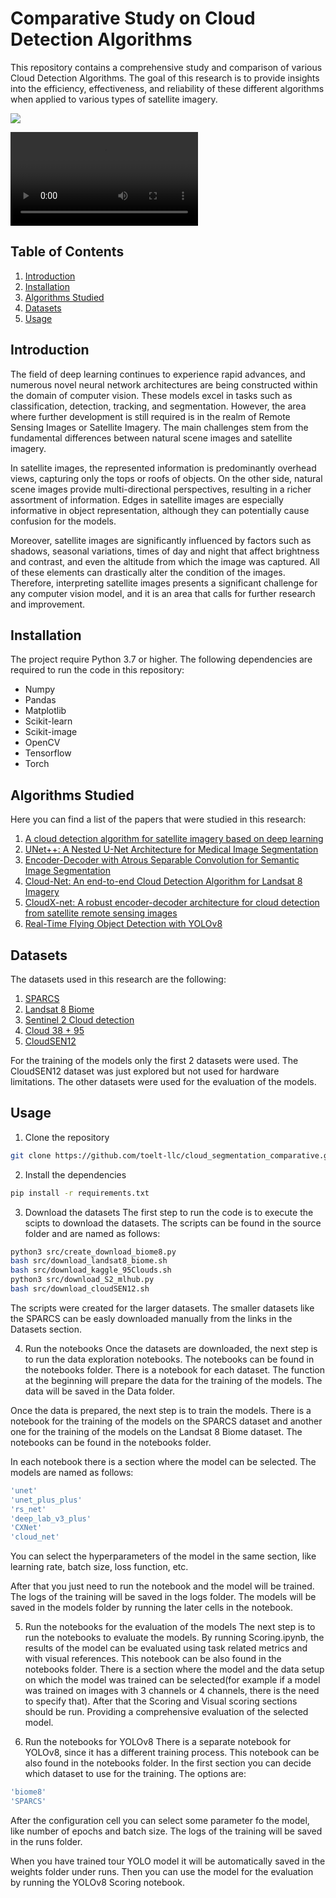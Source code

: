 <!-- # Cloud segmentation comparative -->

# Comparative Study on Cloud Detection Algorithms

This repository contains a comprehensive study and comparison of various Cloud Detection Algorithms. The goal of this research is to provide insights into the efficiency, effectiveness, and reliability of these different algorithms when applied to various types of satellite imagery.

![](https://github.com/toelt-llc/cloud_segmentation_comparative/blob/main/RGB_sattelite_testcloud_segmentation_.gif)

![](https://github.com/cloud_segmentation_comparative/cloud_segmentation.mp4)

## Table of Contents

1. [Introduction](#Introduction)
2. [Installation](#Installation)
3. [Algorithms Studied](#Algorithms-Studied)
4. [Datasets](#Datasets)
5. [Usage](#Usage)

<!-- 6. [Results](#Results)
7. [Contributing](#Contributing)
8. [License](#License)
9. [Contact](#Contact) -->

## Introduction

The field of deep learning continues to experience rapid advances, and numerous novel neural network architectures are being constructed within the domain of computer vision. These models excel in tasks such as classification, detection, tracking, and segmentation. However, the area where further development is still required is in the realm of Remote Sensing Images or Satellite Imagery. The main challenges stem from the fundamental differences between natural scene images and satellite imagery.

In satellite images, the represented information is predominantly overhead views, capturing only the tops or roofs of objects. On the other side, natural scene images provide multi-directional perspectives, resulting in a richer assortment of information. Edges in satellite images are especially informative in object representation, although they can potentially cause confusion for the models.

Moreover, satellite images are significantly influenced by factors such as shadows, seasonal variations, times of day and night that affect brightness and contrast, and even the altitude from which the image was captured. All of these elements can drastically alter the condition of the images. Therefore, interpreting satellite images presents a significant challenge for any computer vision model, and it is an area that calls for further research and improvement.

## Installation
The project require Python 3.7 or higher. The following dependencies are required to run the code in this repository:
- Numpy
- Pandas
- Matplotlib
- Scikit-learn
- Scikit-image
- OpenCV
- Tensorflow
- Torch

## Algorithms Studied
Here you can find a list of the papers that were studied in this research:
1. [A cloud detection algorithm for satellite imagery based on deep learning](https://www.sciencedirect.com/science/article/pii/S0034425719301294)
2. [UNet++: A Nested U-Net Architecture for Medical Image Segmentation](http://arxiv.org/abs/1807.10165)
3. [Encoder-Decoder with Atrous Separable Convolution for Semantic Image Segmentation](http://arxiv.org/abs/1802.02611)
4. [Cloud-Net: An end-to-end Cloud Detection Algorithm for Landsat 8 Imagery](http://arxiv.org/abs/1901.10077)
5. [CloudX-net: A robust encoder-decoder architecture for cloud detection from satellite remote sensing images](https://www.sciencedirect.com/science/article/pii/S2352938520303803)
6. [Real-Time Flying Object Detection with YOLOv8](http://arxiv.org/abs/2305.09972)

## Datasets
The datasets used in this research are the following:
1. [SPARCS](http://emapr.ceoas.oregonstate.edu/sparcs/)
2. [Landsat 8 Biome](https://landsat.usgs.gov/landsat-8-cloud-cover-assessment-validation-data)
3. [Sentinel 2 Cloud detection](https://mlhub.earth/data/ref_cloud_cover_detection_challenge_v1)
4. [Cloud 38 + 95](https://www.kaggle.com/datasets/sorour/95cloud-cloud-segmentation-on-satellite-images)
5. [CloudSEN12](https://www.scidb.cn/en/detail?dataSetId=f72d622ff4ea4fa18070456a98222b1a)

For the training of the models only the first 2 datasets were used. 
The CloudSEN12 dataset was just explored but not used for hardware limitations.
The other datasets were used for the evaluation of the models.

## Usage
1. Clone the repository
```bash
git clone https://github.com/toelt-llc/cloud_segmentation_comparative.git
```
2. Install the dependencies
```bash
pip install -r requirements.txt
```
<!-- 2. Donwload the models weights
```bash
https://drive.google.com/drive/folders/1QgW_GihqJu6rxzJzhJWXUORWfUERSsaa?usp=sharing

``` -->
3. Download the datasets
The first step to run the code is to execute the scipts to download the datasets. The scripts can be found in the source folder and are named as follows:
```bash
python3 src/create_download_biome8.py
bash src/download_landsat8_biome.sh
bash src/download_kaggle_95Clouds.sh
python3 src/download_S2_mlhub.py
bash src/download_cloudSEN12.sh
```
The scripts were created for the larger datasets. The smaller datasets like the SPARCS can be easly downloaded manually from the links in the Datasets section.

4. Run the notebooks
Once the datasets are downloaded, the next step is to run the data exploration notebooks. The notebooks can be found in the notebooks folder. There is a notebook for each dataset. The function at the beginning will prepare the data for the training of the models. The data will be saved in the Data folder.

Once the data is prepared, the next step is to train the models.
There is a notebook for the training of the models on the SPARCS dataset and another one for the training of the models on the Landsat 8 Biome dataset. The notebooks can be found in the notebooks folder.

In each notebook there is a section where the model can be selected. The models are named as follows:
<!-- 1. UNet++
2. RS-Net
3. DeepLabV3+
4. CloudNet
5. CloudXNet -->
```bash
'unet'
'unet_plus_plus'
'rs_net'
'deep_lab_v3_plus'
'CXNet'
'cloud_net'
```
You can select the hyperparameters of the model in the same section, like learning rate, batch size, loss function, etc.

After that you just need to run the notebook and the model will be trained. The logs of the training will be saved in the logs folder. The models will be saved in the models folder by running the later cells in the notebook.


5. Run the notebooks for the evaluation of the models
The next step is to run the notebooks to evaluate the models. By running Scoring.ipynb, the results of the model can be evaluated using task related metrics and with visual references. This notebook can be also found in the notebooks folder.
There is a section where the model and the data setup on which the model was trained can be selected(for example if a model was trained on images with 3 channels or 4 channels, there is the need to specify that). After that the Scoring and Visual scoring sections should be run. Providing a comprehensive evaluation of the selected model.


6. Run the notebooks for YOLOv8
There is a separate notebook for YOLOv8, since it has a different training process. This notebook can be also found in the notebooks folder.
In the first section you can decide which dataset to use for the training. The options are:
```bash
'biome8'
'SPARCS'
```
After the configuration cell you can select some parameter fo the model, like number of epochs and batch size. The logs of the training will be saved in the runs folder.

When you have trained tour YOLO model it will be automatically saved in the weights folder under runs. Then you can use the model for the evaluation by running the YOLOv8 Scoring notebook.


<!-- ## Results

## Contributing

## License

## Contact -->

